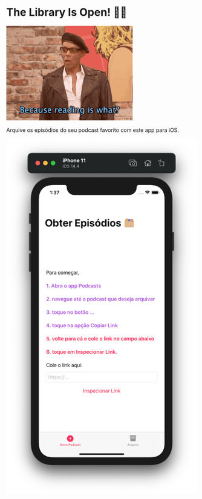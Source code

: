 # The Library Is Open! 💃🏼

![RuPaul Charles dizendo: Because reading is what? Fundamental! - Porque ler é o quê? Fundamental!](TheLibraryIsOpen/Recursos/reading-is-fundamental.gif)

Arquive os episódios do seu podcast favorito com este app para iOS.

![Tela de fundo branco com instruções coloridas sobre como obter o link do podcast no app da Apple para então inserí-lo no campo de texto.](TheLibraryIsOpen/Recursos/tela-principal.png)